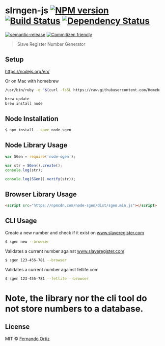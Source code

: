 # slrngen-js [![NPM version][npm-image]][npm-url] [![Build Status][travis-image]][travis-url] [![Dependency Status][daviddm-image]][daviddm-url]
[![semantic-release][semantic-release-image]][semantic-release-url] [![Commitizen friendly][commitizen-image]][commitizen-url]
> Slave Register Number Generator

## Setup

https://nodejs.org/en/

Or on Mac with homebrew

```sh
/usr/bin/ruby -e "$(curl -fsSL https://raw.githubusercontent.com/Homebrew/install/master/install)"

brew update
brew install node
```

## Node Installation

```sh
$ npm install --save node-sgen
```

## Node Library Usage

```js
var SGen = require('node-sgen');

var str = SGen().create();
console.log(str);

console.log(SGen().verify(str));
```

## Browser Library Usage

```html
<script src="https://npmcdn.com/node-sgen/dist/sgen.min.js"></script>
```

## CLI Usage

Create a new number and check if it exist on www.slaveregister.com
```sh
$ sgen new --browser
```
Validates a current number against www.slaveregister.com
```sh
$ sgen 123-456-781 --browser
```
Validates a current number against fetlife.com
```sh
$ sgen 123-456-781 --fetlife --browser
```
# Note, the library nor the cli tool do not store numbers to a database.

## License

MIT © [Fernando Ortiz](http://gh.nandub.info/)


[npm-image]: https://badge.fury.io/js/node-sgen.svg
[npm-url]: https://npmjs.org/package/node-sgen
[travis-image]: https://travis-ci.org/nandub/slrngen-js.svg?branch=master
[travis-url]: https://travis-ci.org/nandub/slrngen-js
[daviddm-image]: https://david-dm.org/nandub/slrngen-js.svg?theme=shields.io
[daviddm-url]: https://david-dm.org/nandub/slrngen-js
[semantic-release-image]: https://img.shields.io/badge/%20%20%F0%9F%93%A6%F0%9F%9A%80-semantic--release-e10079.svg?style=flat-square
[semantic-release-url]: https://github.com/semantic-release/semantic-release
[commitizen-image]: https://img.shields.io/badge/commitizen-friendly-brightgreen.svg
[commitizen-url]: http://commitizen.github.io/cz-cli
